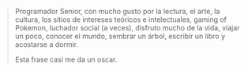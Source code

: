 <section>
<script src="https://code.jquery.com/jquery-1.11.1.min.js"></script>
<!------ Include the above in your HEAD tag ---------->
<link href="https://maxcdn.bootstrapcdn.com/bootstrap/3.3.0/css/bootstrap.min.css" rel="stylesheet" id="bootstrap-css">
<script src="https://maxcdn.bootstrapcdn.com/bootstrap/3.3.0/js/bootstrap.min.js"></script>
 <link href="https://maxcdn.bootstrapcdn.com/font-awesome/4.1.0/css/font-awesome.min.css" rel="stylesheet">
        <div class="row">
         <blockquote class="blockquote">
  <p class="mb-0">Programador Senior, con mucho gusto por la lectura, el arte, la cultura, los sitios de intereses teóricos e intelectuales, gaming of Pokemon, luchador social (a veces), disfruto mucho de la vida, viajar un poco, conocer el mundo, sembrar un árbol, escribir un libro y acostarse a dormir.</p>
  <footer class="blockquote-footer">Esta frase casi me da un oscar.</footer>
</blockquote>
</section>
